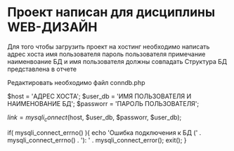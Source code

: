 # Проект написан для дисциплины WEB-ДИЗАЙН

Для того чтобы загрузить проект на хостинг необходимо написать адрес хоста имя пользователя пароль пользователя примечание наименвоание БД и имя пользователя должны совпадать Структура БД представлена в отчете


Редактировать необходимо файл conndb.php 

$host = 'АДРЕС ХОСТА'; 
$user_db = 'ИМЯ ПОЛЬЗОВАТЕЛЯ И НАИМЕНОВАНИЕ БД';
$passworr = 'ПАРОЛЬ ПОЛЬЗОВАТЕЛЯ';

$link = mysqli_connect($host, $user_db, $passworr, $user_db);

if( mysqli_connect_errno() ){
	echo 'Ошибка подключения к БД (' . mysqli_connect_errno() . '): ' . mysqli_connect_error();
	exit();
}
